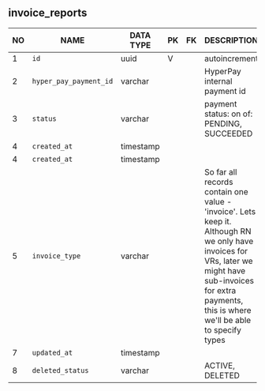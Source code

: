 invoice_reports
----------------------------


NO | NAME | DATA TYPE | PK | FK | DESCRIPTION            
---|------|-----------|----|----|-------------
1|`id` | uuid | V |  | autoincrement
2|`hyper_pay_payment_id` | varchar |  |  | HyperPay internal payment id
3|`status` | varchar |  |  | payment status: on of: PENDING, SUCCEEDED
4|`created_at` | timestamp |  |  | 
4|`created_at` | timestamp |  |  | 
5|`invoice_type` | varchar |  |  | So far all records contain one value - 'invoice'. Lets keep it. Although RN we only have invoices for VRs, later we might have sub-invoices for extra payments, this is where we'll be able to specify types
7|`updated_at` | timestamp |  |  | 
8|`deleted_status` | varchar |  |  | ACTIVE, DELETED

